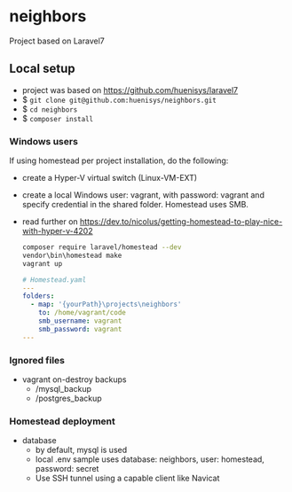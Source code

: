 # neighbors

Project based on Laravel7

## Local setup

- project was based on https://github.com/huenisys/laravel7
- $ ``git clone git@github.com:huenisys/neighbors.git``
- $ ``cd neighbors``
- $ ``composer install``

### Windows users

If using homestead per project installation, do the following:
- create a Hyper-V virtual switch (Linux-VM-EXT)
- create a local Windows user: vagrant, with password: vagrant and specify credential in the shared folder. Homestead uses SMB.
- read further on https://dev.to/nicolus/getting-homestead-to-play-nice-with-hyper-v-4202

  ```bash
  composer require laravel/homestead --dev
  vendor\bin\homestead make
  vagrant up
  ```

  ```yaml
  # Homestead.yaml
  ---
  folders:
    - map: '{yourPath}\projects\neighbors'
      to: /home/vagrant/code
      smb_username: vagrant
      smb_password: vagrant
  ---
  ```

### Ignored files

- vagrant on-destroy backups
  - /mysql_backup
  - /postgres_backup

### Homestead deployment

- database
  - by default, mysql is used
  - local .env sample uses database: neighbors, user: homestead, password: secret
  - Use SSH tunnel using a capable client like Navicat
